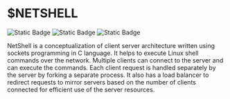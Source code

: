 # $NETSHELL
![Static Badge](https://img.shields.io/badge/C-90D26D?style=flat-square) ![Static Badge](https://img.shields.io/badge/Socket%20Programming-FFDB5C?style=flat-square) ![Static Badge](https://img.shields.io/badge/Load%20Balancer-5AB2FF?style=flat-square)


NetShell is a conceptualization of client server architecture written using sockets programming in C language. It helps to execute Linux shell commands over the network.
Multiple clients can connect to the server and can execute the commands. Each client request is handled separately by the server by forking a separate process. It also has a load balancer to redirect requests to mirror servers based on the number of clients connected for efficient use of the server resources.

